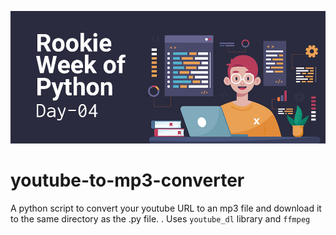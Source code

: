 ![RWOP Day 04](https://raw.githubusercontent.com/thehannankhan/youtube-to-mp3-converter/main/RWOK%20Cover%20Image%2004.jpg)
# youtube-to-mp3-converter
A python script to convert your youtube URL to an mp3 file and download it to the same directory as the .py file.
.
Uses `youtube_dl` library and `ffmpeg`
